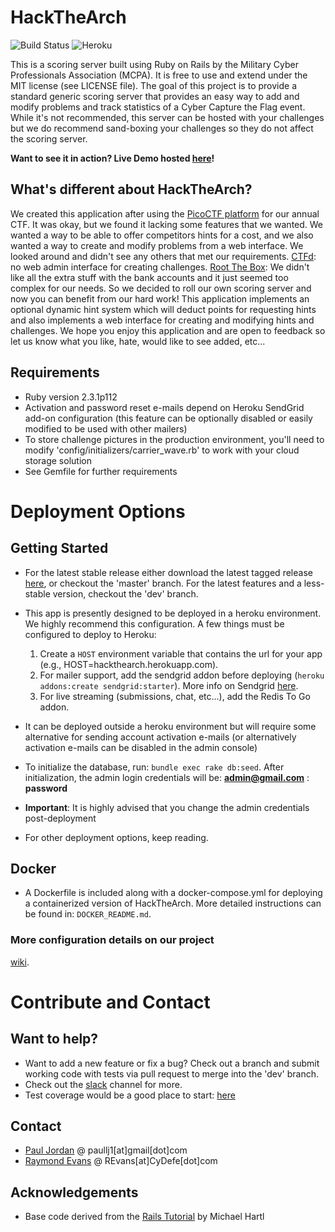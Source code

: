 HackTheArch 
===========

![Build Status](https://travis-ci.org/mcpa-stlouis/hack-the-arch.svg?branch=dev)
![Heroku](https://heroku-badge.herokuapp.com/?app=hackthearch)

This is a scoring server built using Ruby on Rails by the Military Cyber
Professionals Association (MCPA).  It is free to use and extend under the MIT
license (see LICENSE file).  The goal of this project is to provide a standard
generic scoring server that provides an easy way to add and modify problems and
track statistics of a Cyber Capture the Flag event.  While it's not
recommended, this server can be hosted with your challenges but we do recommend
sand-boxing your challenges so they do not affect the scoring server.

**Want to see it in action?  Live Demo hosted
[here](https://hta-demo.mcpa-stl.org)!**

What's different about HackTheArch?
-----------------------------------
We created this application after using the [PicoCTF
platform](https://github.com/picoCTF/picoCTF-Platform-2) for our annual CTF.
It was okay, but we found it lacking some features that we wanted.  We wanted a
way to be able to offer competitors hints for a cost, and we also wanted a way
to create and modify problems from a web interface.  We looked around and
didn't see any others that met our requirements.
[CTFd](https://github.com/isislab/CTFd): no web admin interface for creating
challenges.  [Root The Box](https://github.com/moloch--/RootTheBox): We didn't
like all the extra stuff with the bank accounts and it just seemed too complex
for our needs.  So we decided to roll our own scoring server and now you can
benefit from our hard work!  This application implements an optional dynamic
hint system which will deduct points for requesting hints and also implements a
web interface for creating and modifying hints and challenges.  We hope you
enjoy this application and are open to feedback so let us know what you like,
hate, would like to see added, etc...

Requirements
------------
* Ruby version 2.3.1p112
* Activation and password reset e-mails depend on Heroku SendGrid add-on
  configuration (this feature can be optionally disabled or easily modified to
  be used with other mailers)
* To store challenge pictures in the production environment, you'll need to
  modify 'config/initializers/carrier\_wave.rb' to work with your cloud storage
  solution
* See Gemfile for further requirements

Deployment Options
==================
Getting Started
---------------
* For the latest stable release either download the latest tagged release
  [here](https://github.com/mcpa-stlouis/hack-the-arch/releases), or checkout
  the 'master' branch.  For the latest features and a less-stable version,
  checkout the 'dev' branch.
* This app is presently designed to be deployed in a heroku environment.  We
  highly recommend this configuration.  A few things must be configured to
  deploy to Heroku:

  1.  Create a `HOST` environment variable that contains the url for your app
      (e.g., HOST=hackthearch.herokuapp.com).
  2.  For mailer support, add the sendgrid addon before deploying (`heroku
      addons:create sendgrid:starter`).  More info on Sendgrid
      [here](https://devcenter.heroku.com/articles/getting-started-with-ruby#set-up).
  3.  For live streaming (submissions, chat, etc...), add the Redis To Go
      addon.
  
* It can be deployed outside a heroku environment but will require some
  alternative for sending account activation e-mails (or alternatively
  activation e-mails can be disabled in the admin console)
* To initialize the database, run: `bundle exec rake db:seed`.  After
  initialization, the admin login credentials will be: **admin@gmail.com** :
  **password**
* **Important**: It is highly advised that you change the admin credentials
  post-deployment
* For other deployment options, keep reading.

Docker
------
* A Dockerfile is included along with a docker-compose.yml for deploying a
  containerized version of HackTheArch.  More detailed instructions can be
  found in: `DOCKER_README.md`.

### More configuration details on our project
[wiki](https://github.com/mcpa-stlouis/hack-the-arch/wiki).

Contribute and Contact
======================
Want to help?
-------------
* Want to add a new feature or fix a bug? Check out a branch and submit working
  code with tests via pull request to merge into the 'dev' branch.
* Check out the [slack](https://hack-the-arch.slack.com) channel for more.
* Test coverage would be a good place to start: [here](coverage/index.html)

Contact
-------
* [Paul Jordan](http://paullj1.com) @ paullj1[at]gmail[dot]com
* [Raymond Evans](http://CyDefe.com) @ REvans[at]CyDefe[dot]com

Acknowledgements
----------------
* Base code derived from the [Rails Tutorial](http://railstutorial.org) by
  Michael Hartl

